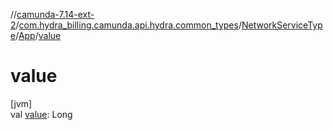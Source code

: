 //[camunda-7.14-ext-2](../../../../index.md)/[com.hydra_billing.camunda.api.hydra.common_types](../../index.md)/[NetworkServiceType](../index.md)/[App](index.md)/[value](value.md)

# value

[jvm]\
val [value](value.md): Long

